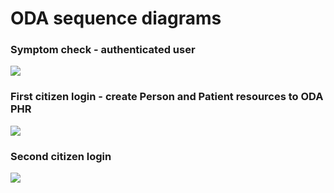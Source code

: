 # ODA sequence diagrams

### Symptom check - authenticated user

![](http://www.plantuml.com/plantuml/proxy?src=https://raw.githubusercontent.com/kainutom/definitions/master/sequence-diagrams/symptom-check-authenticated-user.puml?3) 

### First citizen login - create Person and Patient resources to ODA PHR
![](http://www.plantuml.com/plantuml/proxy?src=https://raw.githubusercontent.com/omahoito/definitions/master/sequence-diagrams/first-login.puml?3) 

### Second citizen login
![](http://www.plantuml.com/plantuml/proxy?src=https://raw.githubusercontent.com/omahoito/definitions/master/sequence-diagrams/second-login.puml?1) 




